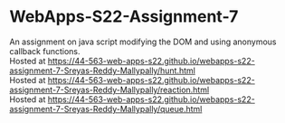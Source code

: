 # WebApps-S22-Assignment-7
An assignment on java script modifying the DOM and using anonymous callback functions.<br>
Hosted at  https://44-563-web-apps-s22.github.io/webapps-s22-assignment-7-Sreyas-Reddy-Mallypally/hunt.html<br>
Hosted at  https://44-563-web-apps-s22.github.io/webapps-s22-assignment-7-Sreyas-Reddy-Mallypally/reaction.html<br>
Hosted at  https://44-563-web-apps-s22.github.io/webapps-s22-assignment-7-Sreyas-Reddy-Mallypally/queue.html
